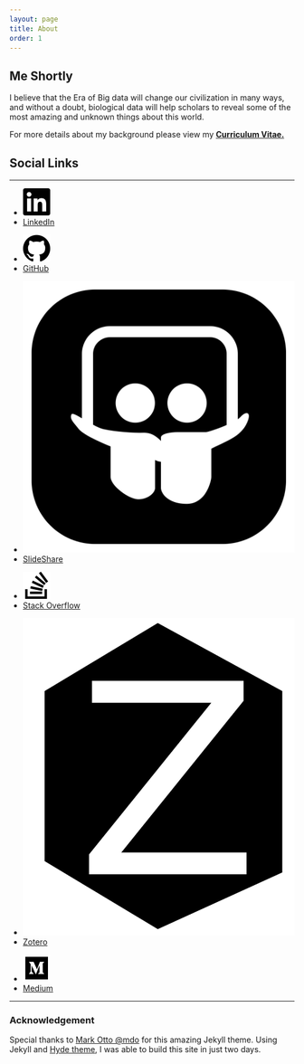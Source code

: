 ```yaml
---
layout: page
title: About
order: 1
---
```


<h2> Me Shortly </h2>

I believe that the Era of Big data will change our civilization in many ways, and without a doubt, biological data will help scholars to reveal some of the most amazing and unknown things about this world.

For more details about my background please view my <strong> <a type="application/pdf" href="{{ site.url }}/public/cv/FaridMUSA_CV.pdf"> Curriculum Vitae. </a> </strong>

<h2> Social Links </h2>
<hr>
<div class="social-links-grid">
<div class="social-links-grid-item">
<ul>
<li><img src="/public/assets/social/linkedin.svg" /></li>
<li><a href="https://www.linkedin.com/in/faridmusa" target="_blank">LinkedIn</a></li>
</ul>
<ul>
<li><img src="/public/assets/social/github.svg" /></li>
<li><a href="https://www.github.com/mmtechslv" target="_blank">GitHub</a></li>
</ul>
</div>
<div class="social-links-grid-item">
<ul>
<li><img src="/public/assets/social/slideshare.svg" /></li>
<li><a href="https://www.slideshare.net/faridmusa1" target="_blank">SlideShare</a></li>
</ul>
<ul>
<li><img src="/public/assets/social/stackoverflow.svg" /></li>
<li><a href="https://stackoverflow.com/users/2083652/mmtechslv" target="_blank">Stack Overflow</a></li>
</ul>
</div>
<div class="social-links-grid-item">
<ul>
<li><img src="/public/assets/social/zotero.svg" /></li>
<li><a href="https://www.zotero.org/mmtechslv" target="_blank">Zotero</a></li>
</ul>
<ul>
<li><img src="/public/assets/social/medium.svg" /></li>
<li><a href="https://medium.com/@mmtechslv" target="_blank">Medium</a></li>
</ul>
</div>
</div>
<hr>
<h3> Acknowledgement </h3>
Special thanks to <a href="https://twitter.com/mdo"> Mark Otto @mdo</a> for this amazing Jekyll theme. Using Jekyll and <a href="http://hyde.getpoole.com">Hyde theme</a>, I was able to build this site in just two days.
